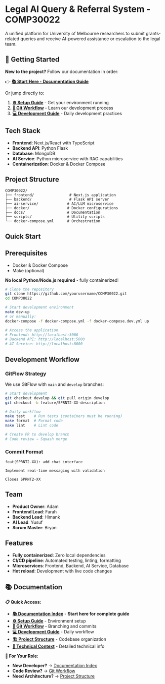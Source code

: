 # Legal AI Query & Referral System - COMP30022

A unified platform for University of Melbourne researchers to submit grants-related queries and receive AI-powered assistance or escalation to the legal team.

## 🚀 Getting Started

**New to the project?** Follow our documentation in order:

👉 **[📚 Start Here - Documentation Guide](./docs/README.md)**

Or jump directly to:
1. **[⚙️ Setup Guide](./docs/01-setup.md)** - Get your environment running
2. **[🌿 Git Workflow](./docs/02-git-workflow.md)** - Learn our development process
3. **[💻 Development Guide](./docs/03-development-guide.md)** - Daily development practices

## Tech Stack

- **Frontend**: Next.js/React with TypeScript
- **Backend API**: Python Flask
- **Database**: MongoDB
- **AI Service**: Python microservice with RAG capabilities
- **Containerization**: Docker & Docker Compose

## Project Structure

```
COMP30022/
├── frontend/                # Next.js application
├── backend/                 # Flask API server
├── ai-service/             # AI/LLM microservice
├── docker/                 # Docker configurations
├── docs/                   # Documentation
├── scripts/                # Utility scripts
└── docker-compose.yml      # Orchestration
```

## Quick Start

## Prerequisites

- Docker & Docker Compose
- Make (optional)

**No local Python/Node.js required** - fully containerized!

```bash
# Clone the repository
git clone https://github.com/yourusername/COMP30022.git
cd COMP30022

# Start development environment
make dev-up
# or manually:
docker-compose -f docker-compose.yml -f docker-compose.dev.yml up

# Access the application
# Frontend: http://localhost:3000
# Backend API: http://localhost:5000
# AI Service: http://localhost:8000
```

## Development Workflow

### GitFlow Strategy
We use GitFlow with `main` and `develop` branches:

```bash
# Start development
git checkout develop && git pull origin develop
git checkout -b feature/SPRNT2-XX-description

# Daily workflow
make test    # Run tests (containers must be running)
make format  # Format code
make lint    # Lint code

# Create PR to develop branch
# Code review → Squash merge
```

### Commit Format
```
feat(SPRNT2-XX): add chat interface

Implement real-time messaging with validation

Closes SPRNT2-XX
```

## Team

- **Product Owner**: Adam
- **Frontend Lead**: Farah
- **Backend Lead**: Himank
- **AI Lead**: Yusuf
- **Scrum Master**: Bryan

## Features

- **Fully containerized**: Zero local dependencies
- **CI/CD pipeline**: Automated testing, linting, formatting
- **Microservices**: Frontend, Backend, AI Service, Database
- **Hot reload**: Development with live code changes

## 📚 Documentation

**📋 Quick Access:**
- **[📚 Documentation Index](./docs/README.md)** - **Start here for complete guide**
- **[⚙️ Setup Guide](./docs/01-setup.md)** - Environment setup
- **[🌿 Git Workflow](./docs/02-git-workflow.md)** - Branching and commits
- **[💻 Development Guide](./docs/03-development-guide.md)** - Daily workflow
- **[🏗️ Project Structure](./docs/04-project-structure.md)** - Codebase organization
- **[🤖 Technical Context](./CLAUDE.md)** - Detailed technical info

**🎯 For Your Role:**
- **New Developer?** → [Documentation Index](./docs/README.md)
- **Code Review?** → [Git Workflow](./docs/02-git-workflow.md)
- **Need Architecture?** → [Project Structure](./docs/04-project-structure.md)
